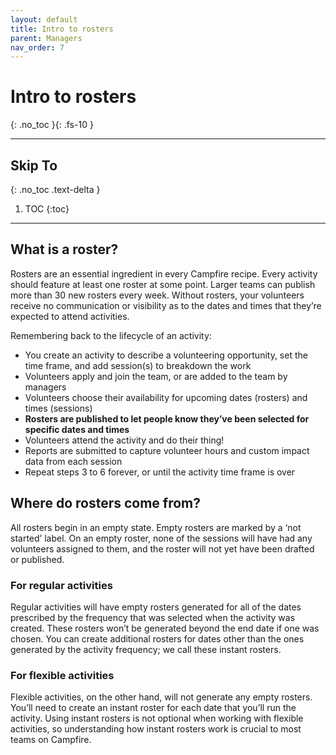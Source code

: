 ```yaml
---
layout: default
title: Intro to rosters
parent: Managers
nav_order: 7
---
```


# Intro to rosters
{: .no_toc }{: .fs-10 }

---

## Skip To
{: .no_toc .text-delta }

1. TOC
{:toc}

---

## What is a roster?

Rosters are an essential ingredient in every Campfire recipe. Every activity should feature at least one roster at some point. Larger teams can publish more than 30 new rosters every week. Without rosters, your volunteers receive no communication or visibility as to the dates and times that they’re expected to attend activities.

Remembering back to the lifecycle of an activity:

- You create an activity to describe a volunteering opportunity, set the time frame, and add session(s) to breakdown the work
- Volunteers apply and join the team, or are added to the team by managers
- Volunteers choose their availability for upcoming dates (rosters) and times (sessions)
- **Rosters are published to let people know they’ve been selected for specific dates and times**
- Volunteers attend the activity and do their thing!
- Reports are submitted to capture volunteer hours and custom impact data from each session
- Repeat steps 3 to 6 forever, or until the activity time frame is over

## Where do rosters come from?

All rosters begin in an empty state. Empty rosters are marked by a ‘not started’ label. On an empty roster, none of the sessions will have had any volunteers assigned to them, and the roster will not yet have been drafted or published.

### For regular activities

Regular activities will have empty rosters generated for all of the dates prescribed by the frequency that was selected when the activity was created. These rosters won’t be generated beyond the end date if one was chosen. You can create additional rosters for dates other than the ones generated by the activity frequency; we call these instant rosters.

### For flexible activities

Flexible activities, on the other hand, will not generate any empty rosters. You’ll need to create an instant roster for each date that you’ll run the activity. Using instant rosters is not optional when working with flexible activities, so understanding how instant rosters work is crucial to most teams on Campfire.
